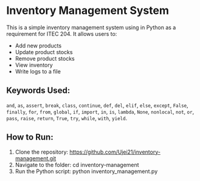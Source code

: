 # Inventory Management System

This is a simple inventory management system using in Python as a requirement for ITEC 204. It allows users to:
- Add new products
- Update product stocks
- Remove product stocks
- View inventory
- Write logs to a file

## Keywords Used:
`and`, `as`, `assert`, `break`, `class`, `continue`, `def`, `del`, `elif`, `else`, `except`, `False`, `finally`, `for`, `from`, `global`, `if`, `import`, `in`, `is`, `lambda`, `None`, `nonlocal`, `not`, `or`, `pass`, `raise`, `return`, `True`, `try`, `while`, `with`, `yield`.

## How to Run:
1. Clone the repository:
    https://github.com/Ujei21/inventory-management.git
2. Navigate to the folder:
  cd inventory-management
3. Run the Python script:
  python inventory_management.py
